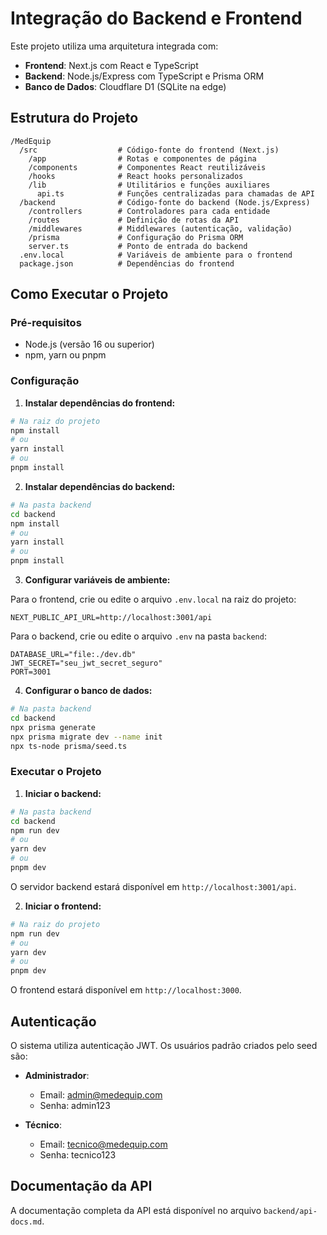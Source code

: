 # Integração do Backend e Frontend

Este projeto utiliza uma arquitetura integrada com:

- **Frontend**: Next.js com React e TypeScript
- **Backend**: Node.js/Express com TypeScript e Prisma ORM
- **Banco de Dados**: Cloudflare D1 (SQLite na edge)

## Estrutura do Projeto

```
/MedEquip
  /src                  # Código-fonte do frontend (Next.js)
    /app                # Rotas e componentes de página
    /components         # Componentes React reutilizáveis
    /hooks              # React hooks personalizados
    /lib                # Utilitários e funções auxiliares
      api.ts            # Funções centralizadas para chamadas de API
  /backend              # Código-fonte do backend (Node.js/Express)
    /controllers        # Controladores para cada entidade
    /routes             # Definição de rotas da API
    /middlewares        # Middlewares (autenticação, validação)
    /prisma             # Configuração do Prisma ORM
    server.ts           # Ponto de entrada do backend
  .env.local            # Variáveis de ambiente para o frontend
  package.json          # Dependências do frontend
```

## Como Executar o Projeto

### Pré-requisitos

- Node.js (versão 16 ou superior)
- npm, yarn ou pnpm

### Configuração

1. **Instalar dependências do frontend:**

```bash
# Na raiz do projeto
npm install
# ou
yarn install
# ou
pnpm install
```

2. **Instalar dependências do backend:**

```bash
# Na pasta backend
cd backend
npm install
# ou
yarn install
# ou
pnpm install
```

3. **Configurar variáveis de ambiente:**

Para o frontend, crie ou edite o arquivo `.env.local` na raiz do projeto:
```
NEXT_PUBLIC_API_URL=http://localhost:3001/api
```

Para o backend, crie ou edite o arquivo `.env` na pasta `backend`:
```
DATABASE_URL="file:./dev.db"
JWT_SECRET="seu_jwt_secret_seguro"
PORT=3001
```

4. **Configurar o banco de dados:**

```bash
# Na pasta backend
cd backend
npx prisma generate
npx prisma migrate dev --name init
npx ts-node prisma/seed.ts
```

### Executar o Projeto

1. **Iniciar o backend:**

```bash
# Na pasta backend
cd backend
npm run dev
# ou
yarn dev
# ou
pnpm dev
```

O servidor backend estará disponível em `http://localhost:3001/api`.

2. **Iniciar o frontend:**

```bash
# Na raiz do projeto
npm run dev
# ou
yarn dev
# ou
pnpm dev
```

O frontend estará disponível em `http://localhost:3000`.

## Autenticação

O sistema utiliza autenticação JWT. Os usuários padrão criados pelo seed são:

- **Administrador**:
  - Email: admin@medequip.com
  - Senha: admin123

- **Técnico**:
  - Email: tecnico@medequip.com
  - Senha: tecnico123

## Documentação da API

A documentação completa da API está disponível no arquivo `backend/api-docs.md`.
